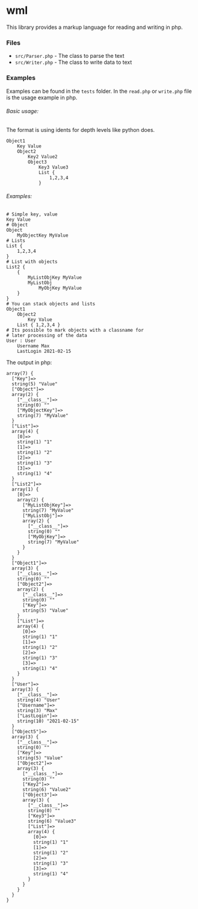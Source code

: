 # wml

This library provides a markup language for reading and writing in php.

### Files

- ```src/Parser.php``` - The class to parse the text
- ```src/Writer.php``` - The class to write data to text

### Examples

Examples can be found in the ```tests``` folder. 
In the ```read.php``` or ```write.php``` file is the usage example in php.

###### Basic usage:

The format is using idents for depth levels like python does.
```
Object1
    Key Value
    Object2
        Key2 Value2
        Object3
            Key3 Value3
            List {
                1,2,3,4
            }
```

###### Examples:
```
# Simple key, value
Key Value
# Object
Object
    MyObjectKey MyValue
# Lists
List {
    1,2,3,4
}
# List with objects
List2 {
    {
        MyListObjKey MyValue
        MyListObj
            MyObjKey MyValue
    }
}
# You can stack objects and lists
Object1
    Object2
        Key Value
    List { 1,2,3,4 }
# Its possible to mark objects with a classname for
# later processing of the data
User : User
    Username Max
    LastLogin 2021-02-15
```

The output in php:

```
array(7) {
  ["Key"]=>
  string(5) "Value"
  ["Object"]=>
  array(2) {
    ["__class__"]=>
    string(0) ""
    ["MyObjectKey"]=>
    string(7) "MyValue"
  }
  ["List"]=>
  array(4) {
    [0]=>
    string(1) "1"
    [1]=>
    string(1) "2"
    [2]=>
    string(1) "3"
    [3]=>
    string(1) "4"
  }
  ["List2"]=>
  array(1) {
    [0]=>
    array(2) {
      ["MyListObjKey"]=>
      string(7) "MyValue"
      ["MyListObj"]=>
      array(2) {
        ["__class__"]=>
        string(0) ""
        ["MyObjKey"]=>
        string(7) "MyValue"
      }
    }
  }
  ["Object1"]=>
  array(3) {
    ["__class__"]=>
    string(0) ""
    ["Object2"]=>
    array(2) {
      ["__class__"]=>
      string(0) ""
      ["Key"]=>
      string(5) "Value"
    }
    ["List"]=>
    array(4) {
      [0]=>
      string(1) "1"
      [1]=>
      string(1) "2"
      [2]=>
      string(1) "3"
      [3]=>
      string(1) "4"
    }
  }
  ["User"]=>
  array(3) {
    ["__class__"]=>
    string(4) "User"
    ["Username"]=>
    string(3) "Max"
    ["LastLogin"]=>
    string(10) "2021-02-15"
  }
  ["Object5"]=>
  array(3) {
    ["__class__"]=>
    string(0) ""
    ["Key"]=>
    string(5) "Value"
    ["Object2"]=>
    array(3) {
      ["__class__"]=>
      string(0) ""
      ["Key2"]=>
      string(6) "Value2"
      ["Object3"]=>
      array(3) {
        ["__class__"]=>
        string(0) ""
        ["Key3"]=>
        string(6) "Value3"
        ["List"]=>
        array(4) {
          [0]=>
          string(1) "1"
          [1]=>
          string(1) "2"
          [2]=>
          string(1) "3"
          [3]=>
          string(1) "4"
        }
      }
    }
  }
}
```